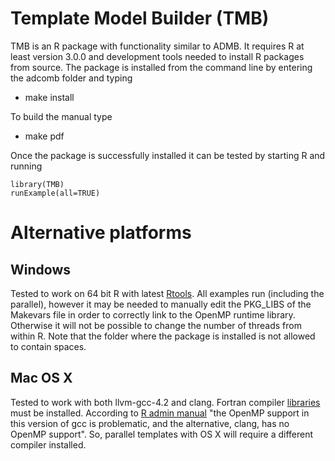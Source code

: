 Template Model Builder (TMB)
============================
TMB is an R package with functionality similar to ADMB.
It requires R at least version 3.0.0 and development tools needed to install R packages from source.
The package is installed from the command line by entering the adcomb folder and typing

* make install

To build the manual type

* make pdf

Once the package is successfully installed it can be tested by starting R and running

    library(TMB)
    runExample(all=TRUE)

Alternative platforms
=====================

Windows
-------
Tested to work on 64 bit R with latest [Rtools](http://cran.r-project.org/bin/windows/Rtools/).
All examples run (including the parallel), however it may be needed to manually edit the PKG_LIBS of the Makevars file in order to correctly link to the OpenMP runtime library. Otherwise it will not be possible to change the number of threads from within R. Note that the folder where the package is installed is not allowed to contain spaces.

Mac OS X
--------
Tested to work with both llvm-gcc-4.2 and clang. Fortran compiler [libraries](http://cran.r-project.org/bin/macosx/tools) must be installed. According to [R admin manual](http://www.cran.r-project.org/doc/manuals/R-admin.html#OS-X) "the OpenMP support in this version of gcc is problematic, and the alternative, clang, has no OpenMP support". So, parallel templates with OS X will require a different compiler installed.
